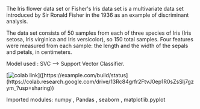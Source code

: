 The Iris flower data set or Fisher's Iris data set is a multivariate data set introduced by Sir Ronald Fisher in the 1936 as an example of discriminant analysis.

The data set consists of 50 samples from each of three species of Iris (Iris setosa, Iris virginica and Iris versicolor), so 150 total samples.
Four features were measured from each sample: the length and the width of the sepals and petals, in centimeters.

Model used : SVC --> Support Vector Classifier.

[![colab link]([https://example.com/build/status](https://colab.research.google.com/drive/13Rc84grfr2FtvJ0ep1R0sZsSlj7gzym_?usp=sharing))]([https://example.com/build/status](https://colab.research.google.com/drive/13Rc84grfr2FtvJ0ep1R0sZsSlj7gzym_?usp=sharing))

Imported modules:
numpy , Pandas , seaborn , matplotlib.pyplot


